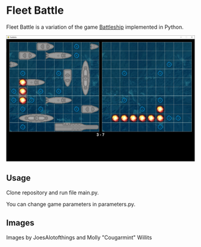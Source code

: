 # Fleet Battle

Fleet Battle is a variation of the game [Battleship](https://en.wikipedia.org/wiki/Battleship_(game)) implemented in Python.

![Fleet Battle](fleetbattle.jpg?raw=true)

## Usage

Clone repository and run file main.py.

You can change game parameters in parameters.py.

## Images

Images by JoesAlotofthings and Molly "Cougarmint" Willits
